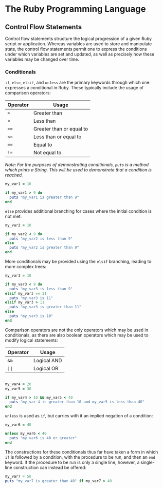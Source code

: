 # The Ruby Programming Language
## Control Flow Statements

Control flow statements structure the logical progression of a given Ruby script
or application.  Whereas variables are used to store and manipulate state, the
control flow statements permit one to express the conditions under which
variables are set and updated, as well as precisely how these variables may be
changed over time.

### Conditionals

`if`, `else`, `elsif`, and `unless` are the primary keywords through which one expresses
a conditional in Ruby.  These typically include the usage of comparison
operators:

| Operator | Usage                    |
| -------- | ------------------------ |
| `>`      | Greater than             |
| `<`      | Less than                |
| `>=`     | Greater than or equal to |
| `<=`     | Less than or equal to    |
| `==`     | Equal to                 |
| `!=`     | Not equal to             |

*Note: For the purposes of demonstrating conditionals, `puts` is a method
which prints a String.  This will be used to demonstrate that a condition is
reached.*

```ruby
my_var1 = 10

if my_var1 > 9 do
  puts "my_var1 is greater than 9"
end
```

`else` provides additional branching for cases where the initial condition is
not met:

```ruby
my_var2 = 10

if my_var2 < 9 do
  puts "my_var2 is less than 9"
else
  puts "my_var2 is greater than 9"
end
```

More conditionals may be provided using the `elsif` branching, leading to more
complex trees:

```ruby
my_var3 = 10

if my_var3 < 9 do
  puts "my_var3 is less than 9"
elsif my_var3 == 11
  puts "my_var3 is 11"
elsif my_var3 > 11
  puts "my_var3 is greater than 11"
else
  puts "my_var3 is 10"
end
```

Comparison operators are not the only operators which may be used in
conditionals, as there are also boolean operators which may be used to modify
logical statements:

| Operator | Usage       |
| -------- | ----------- |
| `&&`     | Logical AND |
| `\|\|`     | Logical OR  |

```ruby

my_var4 = 20
my_var5 = 30

if my_var4 > 10 && my_var5 < 40
  puts "my_var 4 is greater than 10 and my_var5 is less than 40"
end
```

`unless` is used as `if`, but carries with it an implied negation of a condition:

```ruby
my_var6 = 40

unless my_var6 < 40
  puts "my_var6 is 40 or greater"
end
```

The constructions for these conditionals thus far have taken a form in which
`if` is followed by a condition, with the procedure to be run, and then an `end`
 keyword.  If the procedure to be run is only a single line, however, a
single-line construction can instead be offered:

```ruby
my_var7 = 50
puts "my_var7 is greater than 40" if my_var7 > 40
```

